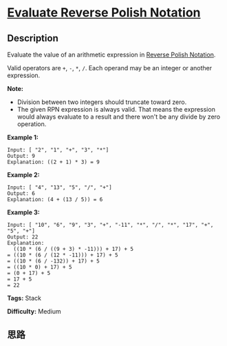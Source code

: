 # [Evaluate Reverse Polish Notation][title]

## Description

Evaluate the value of an arithmetic expression in [Reverse Polish
Notation](http://en.wikipedia.org/wiki/Reverse_Polish_notation).

Valid operators are `+`, `-`, `*`, `/`. Each operand may be an integer or
another expression.

**Note:**

  * Division between two integers should truncate toward zero.
  * The given RPN expression is always valid. That means the expression would always evaluate to a result and there won't be any divide by zero operation.

**Example 1:**
            Input: [ "2", "1", "+", "3", "*"]    Output: 9    Explanation: ((2 + 1) * 3) = 9    

**Example 2:**
            Input: [ "4", "13", "5", "/", "+"]    Output: 6    Explanation: (4 + (13 / 5)) = 6    

**Example 3:**
            Input: [ "10", "6", "9", "3", "+", "-11", "*", "/", "*", "17", "+", "5", "+"]    Output: 22    Explanation:       ((10 * (6 / ((9 + 3) * -11))) + 17) + 5    = ((10 * (6 / (12 * -11))) + 17) + 5    = ((10 * (6 / -132)) + 17) + 5    = ((10 * 0) + 17) + 5    = (0 + 17) + 5    = 17 + 5    = 22    


**Tags:** Stack

**Difficulty:** Medium

## 思路

[title]: https://leetcode.com/problems/evaluate-reverse-polish-notation
